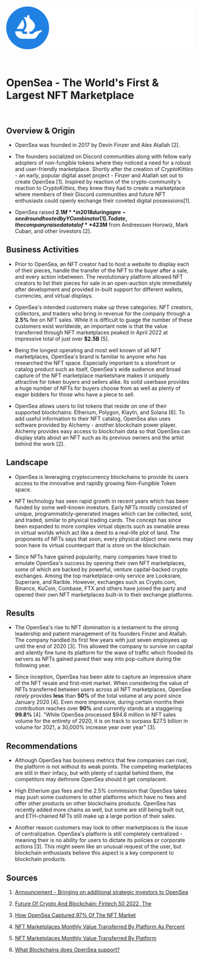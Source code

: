 [![OpenSea - The World's First & Largest NFT Marketplace](./img/logo.png "OpenSea Logo")](https://docs.opensea.io/docs/logos)

<br>

# OpenSea - The World's First & Largest NFT Marketplace

<br>

## Overview & Origin

* OpenSea was founded in 2017 by Devin Finzer and Alex Atallah [2].

* The founders socialized on Discord communities along with fellow early adopters of non-fungible tokens where they noticed a need for a robust and user-friendly marketplace. Shortly after the creation of *CryptoKitties* - an early, popular digital asset project - Finzer and Atallah set out to create OpenSea [1]. Inspired by reaction of the crypto-community's reaction to *CryptoKitties*, they knew they had to create a marketplace where members of their Discord communities and future NFT enthusiasts could openly exchange their coveted digital possessions[1].

* OpenSea raised **$2.1M** in 2018 during a pre-seed round hosted by Y Combinator [1]. To date, the company raised a total of **$423M** from Andreessen Horowiz, Mark Cuban, and other investors [2].

## Business Activities

* Prior to OpenSea, an NFT creator had to host a website to display each of their pieces, handle the transfer of the NFT to the buyer after a sale, and every action inbetween. The revolutionary platform allowed NFT creators to list their pieces for sale in an open-auction style immediately after development and provided in-built support for different wallets, currencies, and virtual displays.

* OpenSea's intended customers make up three categories: NFT creators, collectors, and traders who bring in revenue for the company through a **2.5%** fee on NFT sales. While it is difficult to guage the number of these customers exist worldwide, an important note is that the value transferred through NFT marketplaces peaked in April 2022 at impressive total of just over **$2.5B** [5].

* Being the longest operating and most well known of all NFT marketplaces, OpenSea's brand is familiar to anyone who has researched the NFT space. Especially important to a storefront or catalog product such as itself, OpenSea's wide audience and broad capture of the NFT marketplace marketshare makes it uniquely attractive for token buyers and sellers alike. Its solid userbase provides a huge number of NFTs for buyers choose from as well as plenty of eager bidders for those who have a piece to sell.

* OpenSea allows users to list tokens that reside on one of their supported blockchains: Etherium, Polygon, Klaytn, and Solana [6]. To add useful information to their NFT catalog, OpenSea also uses software provided by Alchemy - another blockchain power player. Alchemy provides easy access to blockchain data so that OpenSea can display stats about an NFT such as its previous owners and the artist behind the work [2].


## Landscape

* OpenSea is leveraging cryptocurrency blockchains to provide its users access to the innovative and rapidly growing Non-Fungible Token space.

* NFT technology has seen rapid growth in recent years which has been funded by some well-known investors. Early NFTs mostly consisted of unique, programmaticly-generated images which can be collected, sold, and traded, similar to physical trading cards. The concept has since been expanded to more complex virtual objects such as ownable areas in virtual worlds which act like a deed to a real-life plot of land. The proponents of NFTs says that soon, every physical object one owns may soon have its virtual counterpart that is store on the blockchain.

* Since NFTs have gained popularity, many companies have tried to emulate OpenSea's success by opening their own NFT marketplaces, some of which are backed by powerful, venture capital-backed crypto exchanges. Among the top marketplace-only service are Looksrare, Superrare, and Rarible. However, exchanges such as Crypto.com, Binance, KuCoin, Coinbase, FTX and others have joined the party and opened their own NFT marketplaces built-in to their exchange platforms. 


## Results

* The OpenSea's rise to NFT domination is a testament to the strong leadership and patient management of its founders Finzer and Atallah. The company handled its first few years with just seven employees up until the end of 2020 [3]. This allowed the company to survive on capital and silently fine tune its platform for the wave of traffic which flooded its servers as NFTs gained paved their way into pop-culture during the following year.

* Since inception, OpenSea has been able to capture an impressive share of the NFT resale and first-mint market. When considering the value of NFTs transferred between users across all NFT marketplaces, OpenSea *rarely* provides **less** than **50%** of the total volume at any point since January 2020 [4]. Even more impressive, during certain months their contribution reaches over **90%** and currently stands at a staggering **99.8%** [4]. "While OpenSea processed $94.8 million in NFT sales volume for the entirety of 2020, it is on track to surpass $27.5 billion in volume for 2021, a 30,000% increase year over year" [3].

## Recommendations

* Although OpenSea has business metrics that few companies can rival, the platform is not without its weak points. The competing marketplaces are still in their infacy, but with plenty of capital behind them, the competitors may dethrone OpenSea should it get complacent.

* High Etherium gas fees and the 2.5% commission that OpenSea takes may push some customers to other platforms which have no fees and offer other products on other blockchains products. OpenSea has recently added more chains as well, but some are still being built out, and ETH-chained NFTs still make up a large portion of their sales.

* Another reason customers may look to other marketplaces is the issue of centralization. OpenSea's platform is still completely centralized - meaning their is no ability for users to dictate its policies or corporate actions [3]. This might seem like an unusual request of the user, but blockchain enthusiasts believe this aspect is a key component to blockchain products.

## Sources

1. [Announcement - Bringing on additional strategic investors to OpenSea](https://opensea.io/blog/announcements/bringing-on-additional-strategic-investors-to-opensea/)
 
2. [Future Of Crypto And Blockchain: Fintech 50 2022, The](https://www.forbes.com/sites/ninabambysheva/2022/06/07/the-future-of-crypto-and-blockchain-fintech-50-2022/?sh=1a60b09960cc)

3. [How OpenSea Captured 97% Of The NFT Market](https://tokenist.com/how-opensea-captured-97-of-the-nft-market/)

4. [NFT Marketplaces Monthly Value Transferred By Platform As Percent](https://dune.com/queries/73722/148298)

5. [NFT Marketplaces Monthly Value Transferred By Platform](https://dune.com/queries/73722/148292)

6. [What Blockchains does OpenSea support?](https://support.opensea.io/hc/en-us/articles/4404027708051-Which-blockchains-does-OpenSea-support) 